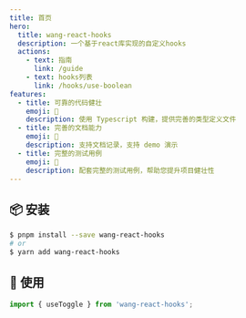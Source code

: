 ```yaml
---
title: 首页
hero:
  title: wang-react-hooks
  description: 一个基于react库实现的自定义hooks
  actions:
    - text: 指南
      link: /guide
    - text: hooks列表
      link: /hooks/use-boolean
features:
  - title: 可靠的代码健壮
    emoji: 💎
    description: 使用 Typescript 构建，提供完善的类型定义文件
  - title: 完善的文档能力
    emoji: 🌈
    description: 支持文档记录，支持 demo 演示
  - title: 完整的测试用例
    emoji: 🚀
    description: 配套完整的测试用例，帮助您提升项目健壮性
---
```


## 📦 安装

```bash
$ pnpm install --save wang-react-hooks
# or
$ yarn add wang-react-hooks
```

## 🔨 使用

```ts
import { useToggle } from 'wang-react-hooks';
```
